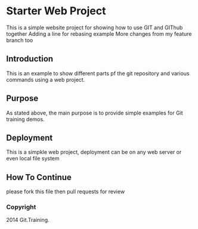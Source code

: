 # Starter Web Project

This is a simple website project for showing how to use GIT and GIThub together
Adding a line for rebasing example
More changes from my feature branch too

## Introduction

This is an example to show different parts pf the git repository and various commands using a web project.

## Purpose

As stated above, the main purpose is to provide simple examples for Git training demos.

## Deployment 

This is a simpkle web project, deployment can be on any web server or even local file system

## How To Continue 

please fork this file then pull requests for review


### Copyright

2014 Git.Training.